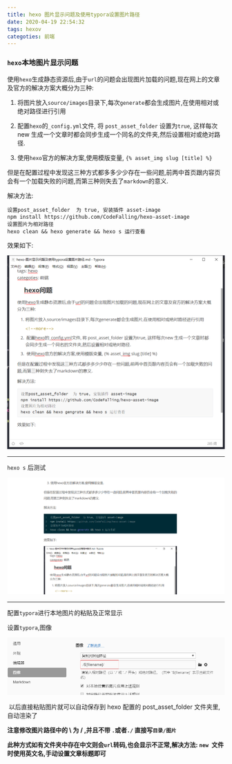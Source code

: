 ```yaml
---
title: hexo 图片显示问题及使用typora设置图片路径
date: 2020-04-19 22:54:32
tags: hexov
categoties: 前端
---
```

### 	`hexo`本地图片显示问题

使用`hexo`生成静态资源后,由于`url`的问题会出现图片加载的问题,现在网上的文章及官方的解决方案大概分为三种:

1. 将图片放入`source/images`目录下,每次`generate`都会生成图片,在使用相对或绝对路径进行引用

    <!--more-->

2. 配置`hexo`的`_config.yml`文件, 将 `post_asset_folder` 设置为`true`, 这样每次new 生成一个文章时都会同步生成一个同名的文件夹,然后设置相对或绝对路径.

3. 使用`hexo`官方的解决方案,使用模版变量, `{% asset_img slug [title] %} `

但是在配置过程中发现这三种方式都多多少少存在一些问题,前两中首页跟内容页会有一个加载失败的问题,而第三种则失去了`markdown`的意义.

解决方法:

```
设置post_asset_folder  为 true, 安装插件 asset-image
npm install https://github.com/CodeFalling/hexo-asset-image
设置图片为相对路径
hexo clean && hexo generate && hexo s 运行查看
```

效果如下:

![1587305726201](hexo/1587305726201.png)

---
`hexo s` 后测试

![1587393432704](hexo/1587393432704.png)

----

配置`typora`进行本地图片的粘贴及正常显示

设置`typora`,图像

![1587393533151](hexo/1587393533151.png)

​	以后直接粘贴图片就可以自动保存到 hexo 配置的 post_asset_folder 文件夹里,自动渲染了

**注意修改图片路径中的 \ 为 / ,并且不带 `.`或者`./` 直接写`目录/图片`**

**此种方式如有文件夹中存在中文则会`url`转码,也会显示不正常,解决方法: `new `文件时使用英文名,手动设置文章标题即可**